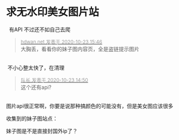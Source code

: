 # 求无水印美女图片站


&nbsp;&nbsp;有API 不过还不如自己去爬

<div class="quote"><blockquote><font size="2"><a href="https://www.hostloc.com/forum.php?mod=redirect&amp;goto=findpost&amp;pid=9341519&amp;ptid=757610" target="_blank"><font color="#999999">hdwan.net 发表于 2020-10-23 15:46</font></a></font><br />
大胸丢，看看你的妹子图内容页，全是盗链提示图片</blockquote></div><br />
<img src="static/image/smiley/default/lol.gif" smilieid="12" border="0" alt="" /> 不小心整太快了，在清理<br />


<div class="quote"><blockquote><font size="2"><a href="https://www.hostloc.com/forum.php?mod=redirect&amp;goto=findpost&amp;pid=9341214&amp;ptid=757610" target="_blank"><font color="#999999">队长 发表于 2020-10-23 14:50</font></a></font><br />
这个还有api?</blockquote></div><br />
图片api很正常啊，你要是说那种搞颜色的可能没有，但是美女图应该很多

收集到的妹子图站点：<br />
<img id="aimg_vVv5V" onclick="zoom(this, this.src, 0, 0, 0)" class="zoom" src="https://cdn.jsdelivr.net/gh/Arronlong/cdn@master/blogImg/20201023233420.png" onmouseover="img_onmouseoverfunc(this)" onload="thumbImg(this)" border="0" alt="" />

妹子图是不是直接封国外ip了？

<img id="aimg_AqK5K" onclick="zoom(this, this.src, 0, 0, 0)" class="zoom" src="https://s3.jpg.cm/2020/10/24/NYtoT.png" onmouseover="img_onmouseoverfunc(this)" onload="thumbImg(this)" border="0" alt="" />
